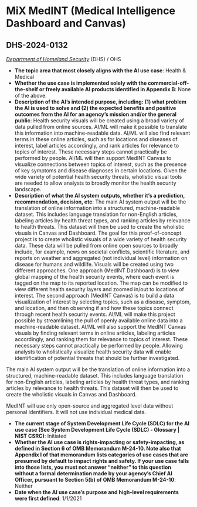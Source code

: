 # MiX MedINT (Medical Intelligence Dashboard and Canvas)
## DHS-2024-0132
_[Department of Homeland Security](<../3_agency/Department of Homeland Security.md>)_ (DHS) / OHS


+ **The topic area that most closely aligns with the AI use case**: Health & Medical
+ **Whether the use case is implemented solely with the commercial-off-the-shelf or freely available AI products identified in Appendix B**: None of the above.
+ **Description of the AI’s intended purpose, including: (1) what problem the AI is used to solve and (2) the expected benefits and positive outcomes from the AI for an agency’s mission and/or the general public**: Health security visuals will be created using a broad variety of data pulled from online sources. AI/ML will make it possible to translate this information into machine-readable data. AI/ML will also find relevant terms in these online articles, such as for locations and diseases of interest, label articles accordingly, and rank articles for relevance to topics of interest. These necessary steps cannot practically be performed by people. AI/ML will then support MedINT Canvas to  visualize connections between topics of interest, such as the presence of key symptoms and disease diagnoses in certain locations. Given the wide variety of potential health security threats, wholistic visual tools are needed to allow analysts to broadly monitor the health security landscape.
+ **Description of what the AI system outputs, whether it’s a prediction, recommendation, decision, etc**: The main AI system output will be the translation of online information into a structured, machine-readable dataset. This includes language translation for non-English articles, labeling articles by health threat types, and ranking articles by relevance to health threats. This dataset will then be used to create the wholistic visuals in Canvas and Dashboard.
The goal for this proof-of-concept project is to create wholistic visuals of a wide variety of health security data. These data will be pulled from online open sources to broadly include, for example, news on societal conflicts, scientific literature, and reports on weather and aggregated (not individual level) information on disease for humans and wildlife. Visuals will be created using two different approaches. One approach (MedINT Dashboard) is to view global mapping of the health security events, where each event is tagged on the map to its reported location. The map can be modified to view different health security layers and zoomed in/out to locations of interest. The second approach (MedINT Canvas) is to build a data visualization of interest by selecting topics, such as a disease, symptom, and location, and then observing if and how these topics connect through recent health security events. AI/ML will make this project possible by streamlining the pull of openly available online data into a machine-readable dataset. AI/ML will also support the MedINT Canvas visuals by finding relevant terms in online articles, labeling articles accordingly, and ranking them for relevance to topics of interest. These necessary steps cannot practically be performed by people. Allowing analysts to wholistically visualize health security data will enable identification of potential threats that should be further investigated. 

The main AI system output will be the translation of online information into a structured, machine-readable dataset. This includes language translation for non-English articles, labeling articles by health threat types, and ranking articles by relevance to health threats. This dataset will then be used to create the wholistic visuals in Canvas and Dashboard. 

MedINT will use only open-source and aggregated level data without personal identifiers.  It will not use individual medical data. 
+ **The current stage of System Development Life Cycle (SDLC) for the AI use case (See System Development Life Cycle (SDLC) - Glossary | NIST CSRC)**: Initiated
+ **Whether the AI use case is rights-impacting or safety-impacting, as defined in Section 6 of OMB Memorandum M-24-10. Note also that Appendix I of that memorandum lists categories of use cases that are presumed by default to impact rights and safety. If your use case falls into those lists, you must not answer “neither” to this question without a formal determination made by your agency’s Chief AI Officer, pursuant to Section 5(b) of OMB Memorandum M-24-10**: Neither
+ **Date when the AI use case’s purpose and high-level requirements were first defined**: 1/1/2021